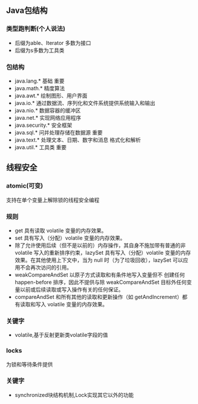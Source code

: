 ## Java包结构

### 类型跑判断(个人说法)
- 后缀为able、Iterator 多数为接口
- 后缀为s多数为工具类

### 包结构

- java.lang.* 基础 重要
- java.math.* 精度算法
- java.awt.* 绘制图形、用户界面
- java.io.* 通过数据流、序列化和文件系统提供系统输入和输出
- java.nio.* 数据容器的缓冲区
- java.net.* 实现网络应用程序
- java.security.* 安全框架
- java.sql.* 问并处理存储在数据源 重要
- java.text.* 处理文本、日期、数字和消息 格式化和解析
- java.util.* 工具类  重要

## 线程安全

### atomic(可变)
支持在单个变量上解除锁的线程安全编程

### 规则
- get 具有读取 volatile 变量的内存效果。 
- set 具有写入（分配）volatile 变量的内存效果。 
- 除了允许使用后续（但不是以前的）内存操作，其自身不施加带有普通的非 volatile 写入的重新排序约束，lazySet 具有写入（分配）volatile 变量的内存效果。在其他使用上下文中，当为 null 时（为了垃圾回收），lazySet 可以应用不会再次访问的引用。 
- weakCompareAndSet 以原子方式读取和有条件地写入变量但不 创建任何 happen-before 排序，因此不提供与除 weakCompareAndSet 目标外任何变量以前或后续读取或写入操作有关的任何保证。 
- compareAndSet 和所有其他的读取和更新操作（如 getAndIncrement）都有读取和写入 volatile 变量的内存效果。 

### 关键字
- volatile,基于反射更新类volatile字段的值

### locks
为锁和等待条件提供

### 关键字
- synchronized块结构机制,Lock实现其它以外的功能 

